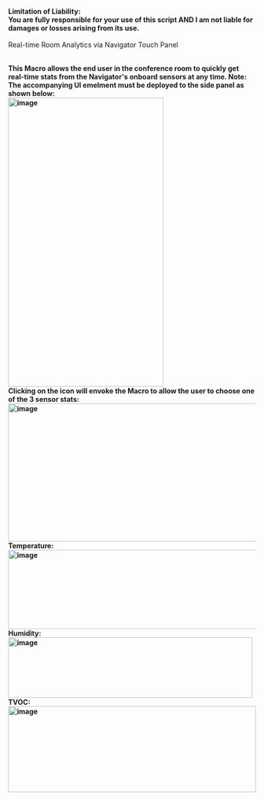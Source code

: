 <b>Limitation of Liability: <br>
You are fully responsible for your use of this script AND I am not liable for damages or losses arising from its use.<br>
</b>
<br>
Real-time Room Analytics via Navigator Touch Panel<p><b>
<br>
This Macro allows the end user in the conference room to quickly get real-time stats from the Navigator's onboard sensors at any time. Note: The accompanying UI emelment must be deployed to the side panel as shown below:<br>
<img width="316" height="588" alt="image" src="https://github.com/user-attachments/assets/c97c53d1-5b99-454d-b98e-d249e1c76795" />
<br>
Clicking on the icon will envoke the Macro to allow the user to choose one of the 3 sensor stats:<br>
<img width="516" height="281" alt="image" src="https://github.com/user-attachments/assets/cbdf60c4-7ae8-4208-b2c5-ebe4fcd211d7" />
Temperature:<br>
<img width="568" height="161" alt="image" src="https://github.com/user-attachments/assets/54364466-21e7-48e8-9962-3a86db57775f" />
Humidity:<br>
<img width="497" height="123" alt="image" src="https://github.com/user-attachments/assets/13c74e3c-1fab-473c-ad8b-b4020f2a5d3a" />
TVOC:<br>
<img width="504" height="175" alt="image" src="https://github.com/user-attachments/assets/e9232b28-ea0d-4417-a664-1ea41163237e" />
